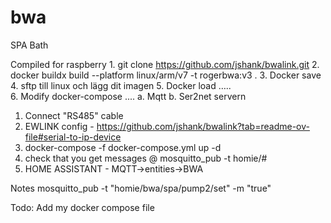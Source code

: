 # bwa
SPA Bath

Compiled for raspberry
	1. git clone https://github.com/jshank/bwalink.git
 	2. docker buildx build --platform linux/arm/v7 -t rogerbwa:v3 .
  	3. Docker save
   	4. sftp till linux och lägg dit imagen
	5. Docker load …..	
	6. Modify docker-compose ....
		a. Mqtt
		b. Ser2net servern




1. Connect "RS485" cable
2. EWLINK config - https://github.com/jshank/bwalink?tab=readme-ov-file#serial-to-ip-device
3. docker-compose -f docker-compose.yml up -d
4. check that you get messages @ mosquitto_pub -t homie/#
5. HOME ASSISTANT - MQTT->entities->BWA


Notes
mosquitto_pub -t "homie/bwa/spa/pump2/set" -m "true"

Todo:
Add my docker compose file
